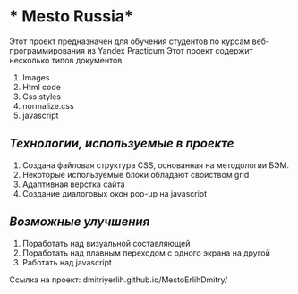# * Mesto Russia*

Этот проект предназначен для обучения студентов по курсам веб-программирования из Yandex Practicum
Этот проект содержит несколько типов документов.

1. Images
2. Html code
3. Css styles
4. normalize.css
5. javascript

## *Технологии, используемые в проекте*

1. Создана файловая структура CSS, основанная на методологии БЭМ.
2. Некоторые используемые блоки обладают свойством grid
3. Адаптивная верстка сайта 
4. Создание диалоговых окон pop-up на javascript

## *Возможные улучшения*
1. Поработать над визуальной составляющей
2. Поработать над плавным переходом с одного экрана на другой
3. Работать над javascript

Ссылка на проект: dmitriyerlih.github.io/MestoErlihDmitry/

